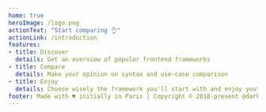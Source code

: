 ```yaml
---
home: true
heroImage: /logo.png
actionText: "Start comparing 👌"
actionLink: /introduction
features:
- title: Discover
  details: Get an overview of popular frontend frameworks
- title: Compare
  details: Make your opinion on syntax and use-case comparison
- title: Enjoy
  details: Choose wisely the framework you'll start with and enjoy yout frontend development journey
footer: Made with ♥ initially in Paris | Copyright © 2018-present @darkylmnx
---
```

